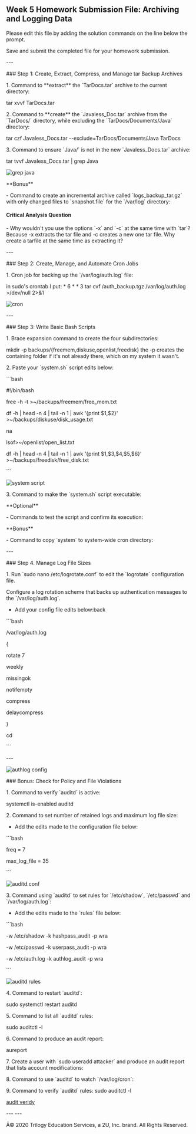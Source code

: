 ## Week 5 Homework Submission File: Archiving and Logging Data

Please edit this file by adding the solution commands on the line below
the prompt.

Save and submit the completed file for your homework submission.

\-\--

##\# Step 1: Create, Extract, Compress, and Manage tar Backup Archives

1\. Command to \*\*extract\*\* the \`TarDocs.tar\` archive to the
current directory:

tar xvvf TarDocs.tar

2\. Command to \*\*create\*\* the \`Javaless_Doc.tar\` archive from the
\`TarDocs/\` directory, while excluding the \`TarDocs/Documents/Java\`
directory:

tar czf Javaless_Docs.tar \--exclude=TarDocs/Documents/Java TarDocs

3\. Command to ensure \`Java/\` is not in the new \`Javaless_Docs.tar\`
archive:

tar tvvf Javaless_Docs.tar | grep Java

![grep java](https://github.com/shansen18/BootCamp/blob/eedaa11254ac1140d870105fb0637d3da36c17a0/Week05/screenshots/Making%20sure%20Java%20was%20not%20included%20in%20tar.JPG)

\*\*Bonus\*\*

\- Command to create an incremental archive called
\`logs_backup_tar.gz\` with only changed files to \`snapshot.file\` for
the \`/var/log\` directory:

#### Critical Analysis Question

\- Why wouldn\'t you use the options \`-x\` and \`-c\` at the same time
with \`tar\`? Because -x extracts the tar file and -c creates a new one
tar file. Why create a tarfile at the same time as extracting it?

\-\--

##\# Step 2: Create, Manage, and Automate Cron Jobs

1\. Cron job for backing up the \`/var/log/auth.log\` file:

in sudo\'s crontab I put: \* 6 \* \* 3 tar cvf /auth_backup.tgz
/var/log/auth.log \>/dev/null 2>&1

![cron](https://github.com/shansen18/BootCamp/blob/eedaa11254ac1140d870105fb0637d3da36c17a0/Week05/screenshots/Crontab%20edit%20to%20backup%20authlog.jpg)

\-\--

##\# Step 3: Write Basic Bash Scripts

1\. Brace expansion command to create the four subdirectories:

mkdir -p backups/{freemem,diskuse,openlist,freedisk} the -p creates the
containing folder if it\'s not already there, which on my system it
wasn\'t.

2\. Paste your \`system.sh\` script edits below:

\`\`\`bash

#!/bin/bash

free -h -t \>\~/backups/freemem/free_mem.txt

df -h \| head -n 4 \| tail -n 1 \| awk \'{print \$1,\$2}\'
\>\~/backups/diskuse/disk_usage.txt

na

lsof>\~/openlist/open_list.txt

df -h \| head -n 4 \| tail -n 1 \| awk \'{print \$1,\$3,\$4,\$5,\$6}\'
\>\~/backups/freedisk/free_disk.txt

\`\`\`

![system script](https://github.com/shansen18/BootCamp/blob/eedaa11254ac1140d870105fb0637d3da36c17a0/Week05/screenshots/system_script.JPG)



3\. Command to make the \`system.sh\` script executable:

\*\*Optional\*\*

\- Commands to test the script and confirm its execution:

\*\*Bonus\*\*

\- Command to copy \`system\` to system-wide cron directory:

\-\--

##\# Step 4. Manage Log File Sizes

1\. Run \`sudo nano /etc/logrotate.conf\` to edit the \`logrotate\`
configuration file.

Configure a log rotation scheme that backs up authentication messages to
the \`/var/log/auth.log\`.

- Add your config file edits below:back

\`\`\`bash

/var/log/auth.log

{

rotate 7

weekly

missingok

notifempty

compress

delaycompress

}

cd

\`\`\`

\-\--

![authlog config](https://github.com/shansen18/BootCamp/blob/eedaa11254ac1140d870105fb0637d3da36c17a0/Week05/screenshots/authlog%20_config.JPG)


##\# Bonus: Check for Policy and File Violations

1\. Command to verify \`auditd\` is active:

systemctl is-enabled auditd

2\. Command to set number of retained logs and maximum log file size:

- Add the edits made to the configuration file below:

\`\`\`bash

freq = 7

max_log_file = 35

\`\`\`

![auditd.conf](https://github.com/shansen18/BootCamp/blob/eedaa11254ac1140d870105fb0637d3da36c17a0/Week05/screenshots/auditd.conf%20settings.JPG)


3\. Command using \`auditd\` to set rules for \`/etc/shadow\`,
\`/etc/passwd\` and \`/var/log/auth.log\`:

- Add the edits made to the \`rules\` file below:

\`\`\`bash

-w /etc/shadow -k hashpass_audit -p wra

-w /etc/passwd -k userpass_audit -p wra

-w /etc/auth.log -k authlog_audit -p wra

\`\`\`

![auditd rules](https://github.com/shansen18/BootCamp/blob/eedaa11254ac1140d870105fb0637d3da36c17a0/Week05/screenshots/adding%20new%20audit%20rules.JPG)


4\. Command to restart \`auditd\`:

sudo systemctl restart auditd

5\. Command to list all \`auditd\` rules:

sudo auditctl -l

6\. Command to produce an audit report:

aureport

7\. Create a user with \`sudo useradd attacker\` and produce an audit
report that lists account modifications:

8\. Command to use \`auditd\` to watch \`/var/log/cron\`:

9\. Command to verify \`auditd\` rules:
sudo auditctl -l

[audit veridy](https://github.com/shansen18/BootCamp/blob/eedaa11254ac1140d870105fb0637d3da36c17a0/Week05/screenshots/verify%20audit%20rules.JPG)

\-\--
\-\--

Â© 2020 Trilogy Education Services, a 2U, Inc. brand. All Rights
Reserved.

